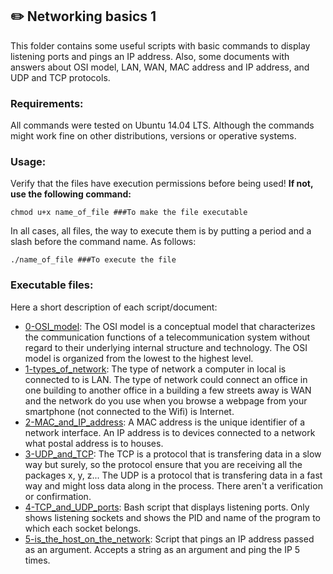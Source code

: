 ## :pencil2: Networking basics 1
This folder contains some useful scripts with basic commands  to display listening ports and pings an IP address. Also, some documents with answers about OSI model, LAN, WAN, MAC address and IP address, and UDP and TCP protocols.

### Requirements:
All commands were tested on Ubuntu 14.04 LTS. Although the commands might work fine on other distributions, versions or operative systems.

### Usage:
Verify that the files have execution permissions before being used! **If not, use the following command:**

    chmod u+x name_of_file ###To make the file executable

In all cases, all files, the way to execute them is by putting a period and a slash before the command name. As follows:

    ./name_of_file ###To execute the file

### Executable files:

Here a short description of each script/document:
+ [0-OSI_model](https://github.com/dmhenaopa/holberton-system_engineering-devops/blob/master/0x07-networking_basics/0-OSI_model): The OSI model is a conceptual model that characterizes the communication functions of a telecommunication system without regard to their underlying internal structure and technology. The OSI model is organized from the lowest to the highest level.
+ [1-types_of_network](https://github.com/dmhenaopa/holberton-system_engineering-devops/blob/master/0x07-networking_basics/1-types_of_network): The type of network a computer in local is connected to is LAN. The type of network could connect an office in one building to another office in a building a few streets away is WAN and the  network do you use when you browse a webpage from your smartphone (not connected to the Wifi) is Internet.
+ [2-MAC_and_IP_address](https://github.com/dmhenaopa/holberton-system_engineering-devops/blob/master/0x07-networking_basics/2-MAC_and_IP_address): A MAC address is the unique identifier of a network interface. An IP address is to devices connected to a network what postal address is to houses.
+ [3-UDP_and_TCP](https://github.com/dmhenaopa/holberton-system_engineering-devops/blob/master/0x07-networking_basics/3-UDP_and_TCP): The TCP is a protocol that is transfering data in a slow way but surely, so the protocol ensure that you are receiving all the packages x, y, z... The UDP is a protocol that is transfering data in a fast way and might loss data along in the process. There aren't a verification or confirmation.
+ [4-TCP_and_UDP_ports](https://github.com/dmhenaopa/holberton-system_engineering-devops/blob/master/0x07-networking_basics/4-TCP_and_UDP_ports): Bash script that displays listening ports. Only shows listening sockets and shows the PID and name of the program to which each socket belongs.
+ [5-is_the_host_on_the_network](https://github.com/dmhenaopa/holberton-system_engineering-devops/blob/master/0x07-networking_basics/5-is_the_host_on_the_network): Script that pings an IP address passed as an argument. Accepts a string as an argument and ping the IP 5 times.
<!--stackedit_data:
eyJoaXN0b3J5IjpbODAxOTk3MTc0XX0=
-->
